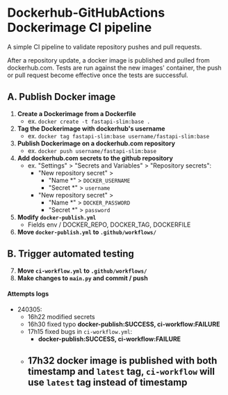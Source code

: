 # **Dockerhub-GitHubActions Dockerimage CI pipeline**

A simple CI pipeline to validate repository pushes and pull requests.  

After a repository update, a docker image is published and pulled from dockerhub.com.
Tests are run against the new images' container, the push or pull request become effective once the tests are successful.


## **A. Publish Docker image**
1. **Create a Dockerimage from a Dockerfile**
    - ex. `docker create -t fastapi-slim:base .`
2. **Tag the Dockerimage with dockerhub's username**
    - ex. `docker tag fastapi-slim:base username/fastapi-slim:base`
3. **Publish Dockerimage on a dockerhub.com repository**
    - ex. `docker push username/fastapi-slim:base`
4. **Add dockerhub.com secrets to the github repository**
    - ex. "Settings" > "Secrets and Variables" > "Repository secrets":
      - "New repository secret" > 
        - "Name *" > `DOCKER_USERNAME`
        - "Secret *" > `username`
      - "New repository secret" > 
        - "Name *" > `DOCKER_PASSWORD`
        - "Secret *" > `password`
5. **Modify `docker-publish.yml`**
    - Fields env / DOCKER_REPO, DOCKER_TAG, DOCKERFILE
6. **Move `docker-publish.yml` to `.github/workflows/`**

## **B. Trigger automated testing**

7. **Move `ci-workflow.yml` to `.github/workflows/`**
8. **Make changes to `main.py` and commit / push**



#### **Attempts logs**
- 240305:
  - 16h22 modified secrets
  - 16h30 fixed typo **docker-publish:SUCCESS, ci-workflow:FAILURE**
  - 17h15 fixed bugs in `ci-workflow.yml`:
    -  **docker-publish:SUCCESS, ci-workflow:FAILURE**
  - 17h32 docker image is published with both timestamp and `latest` tag, `ci-workflow` will use `latest` tag instead of timestamp 
    - 